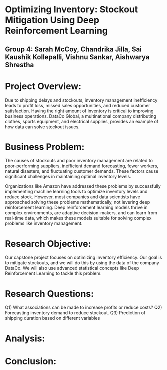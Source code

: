 # Optimizing Inventory: Stockout Mitigation Using Deep Reinforcement Learning
## Group 4: Sarah McCoy, Chandrika Jilla, Sai Kaushik Kollepalli, Vishnu Sankar, Aishwarya Shrestha

# Project Overview: 
Due to shipping delays and stockouts, inventory management inefficiency leads to profit loss, missed sales opportunities, and reduced customer satisfaction. Having the right amount of inventory is critical to improving business operations. DataCo Global, a multinational company distributing clothes, sports equipment, and electrical supplies, provides an example of how data can solve stockout issues.

# Business Problem:
The causes of stockouts and poor inventory management are related to poor-performing suppliers, inefficient demand forecasting, fewer workers, natural disasters, and fluctuating customer demands. These factors cause significant challenges in maintaining optimal inventory levels. 

Organizations like Amazon have addressed these problems by successfully implementing machine learning tools to optimize inventory levels and reduce stock. However, most companies and data scientists have approached solving these problems mathematically, not levering deep reinforcement learning. Deep reinforcement learning models thrive in complex environments, are adaptive decision-makers, and can learn from real-time data, which makes these models suitable for solving complex problems like inventory management. 

# Research Objective:

Our capstone project focuses on optimizing inventory efficiency. Our goal is to mitigate stockouts, and we will do this by using the data of the company DataCo. We will also use advanced statistical concepts like Deep Reinforcement Learning to tackle this problem.

# Research Questions:
Q1) What associations can be made to increase profits or reduce costs?
Q2) Forecasting inventory demand to reduce stockout. 
Q3) Prediction of shipping duration based on different variables 

# Analysis:

# Conclusion: 

